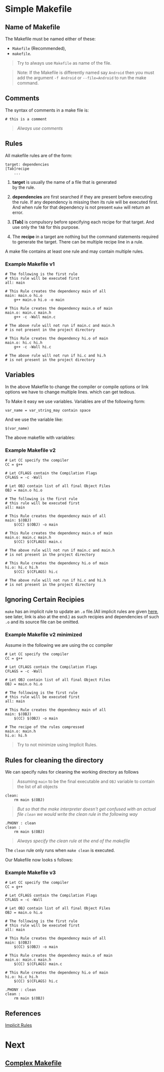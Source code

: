# Simple Makefile

## Name of Makefile
The Makefile must be named either of these:
- `Makefile` (Recommended),
- `makefile`.

> Try to always use `Makefile` as name of the file.

> Note: If the Makefile is differently named say `Android` then you must add the argument `-f Android` or `--file=Android` to run the make command.

## Comments
The syntax of comments in a make file is:

```make
# this is a comment
```

> *Always use comments*

## Rules
All makefile rules are of the form:

```make
target: dependencies
[Tab]recipe
	...
```

1. **target** is usually the name of a file that is generated \
by the rule.

2. **dependencies** are first searched if they are present before executing the rule. If any dependency is missing then its rule will be executed first. And when rule for that dependency is not present `make` will return an error.

3. **[Tab]** is compulsory before specifying each recipe for that target. And use only the `TAB` for this purpose.

4. The **recipe** in a target are nothing but the command statements required to generate the target. There can be multiple recipe line in a rule.

A make file contains at least one rule and may contain multiple rules.

### Example Makefile v1

```make
# The following is the first rule
# this rule will be executed first
all: main

# This Rule creates the dependency main of all
main: main.o hi.o
	g++ main.o hi.o -o main

# This Rule creates the dependency main.o of main
main.o: main.c main.h
	g++ -c -Wall main.c

# The above rule will not run if main.c and main.h
# is not present in the project directory

# This Rule creates the dependency hi.o of main
main.o: hi.c hi.h
	g++ -c -Wall hi.c

# The above rule will not run if hi.c and hi.h
# is not present in the project directory
```

## Variables
In the above Makefile to change the compiler or compile options or link options we have to change multiple lines. which can get tedious.

To Make it easy we use variables. Variables are of the following form:

```make
var_name = var_string_may contain space
```

And we use the variable like:

```make
$(var_name)
```

The above makefile with variables:

### Example Makefile v2

```make
# Let CC specify the compiler
CC = g++

# Let CFLAGS contain the Compilation Flags
CFLAGS = -c -Wall

# Let OBJ contain list of all final Object Files
OBJ = main.o hi.o

# The following is the first rule
# this rule will be executed first
all: main

# This Rule creates the dependency main of all
main: $(OBJ)
	$(CC) $(OBJ) -o main

# This Rule creates the dependency main.o of main
main.o: main.c main.h
	$(CC) $(CFLAGS) main.c

# The above rule will not run if main.c and main.h
# is not present in the project directory

# This Rule creates the dependency hi.o of main
hi.o: hi.c hi.h
	$(CC) $(CFLAGS) hi.c

# The above rule will not run if hi.c and hi.h
# is not present in the project directory
```

## Ignoring Certain Recipies
`make` has an implicit rule to update an `.o` file.(All implicit rules are given [here][1], see later, link is also at the end.)
as such recipies and dependencies of such `.o` and its source file can be omitted.

### Example Makefile v2 minimized
Assume in the following we are using the cc compiler

```make
# Let CC specify the compiler
CC = g++

# Let CFLAGS contain the Compilation Flags
CFLAGS = -c -Wall

# Let OBJ contain list of all final Object Files
OBJ = main.o hi.o

# The following is the first rule
# this rule will be executed first
all: main

# This Rule creates the dependency main of all
main: $(OBJ)
	$(CC) $(OBJ) -o main

# The recipe of the rules compressed
main.o: main.h
hi.o: hi.h
```
> Try to not minimize using Implicit Rules.

## Rules for cleaning the directory
We can specify rules for cleaning the working directory as follows

> Assuming `main` to be the final executable
> and `OBJ` variable to contain the list of all objects

```make
clean:
	rm main $(OBJ)
```

> *But so that the make interpreter doesn't get confused with an actual file*
> *`clean` we would write the clean rule in the following way*

```make
.PHONY : clean
clean :
	rm main $(OBJ)
```

> *Always specify the clean rule at the end of the makefile*

The `clean` rule only runs when `make clean` is executed.

Our Makefile now looks s follows:

### Example Makefile v3

```make
# Let CC specify the compiler
CC = g++

# Let CFLAGS contain the Compilation Flags
CFLAGS = -c -Wall

# Let OBJ contain list of all final Object Files
OBJ = main.o hi.o

# The following is the first rule
# this rule will be executed first
all: main

# This Rule creates the dependency main of all
main: $(OBJ)
	$(CC) $(OBJ) -o main

# This Rule creates the dependency main.o of main
main.o: main.c main.h
	$(CC) $(CFLAGS) main.c

# This Rule creates the dependency hi.o of main
hi.o: hi.c hi.h
	$(CC) $(CFLAGS) hi.c

.PHONY : clean
clean :
	rm main $(OBJ)
```

## References
[Implicit Rules][1]

# Next
## [Complex Makefile](Makefile-Complex.md)

[1]: Implicit-Rules.md
